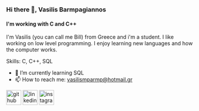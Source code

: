 ### Hi there 👋, Vasilis Barmpagiannos
#### I'm working with C and C++
I'm Vasilis (you can call me Bill) from Greece and i'm a student. I like working on low level programming. I enjoy learning new languages and how the computer works.

Skills: C, C++, SQL

- 🌱 I’m currently learning SQL 
- 📫 How to reach me: vasilismparmp@hotmail.gr 


[<img src='https://cdn.jsdelivr.net/npm/simple-icons@3.0.1/icons/github.svg' alt='github' height='40'>](https://github.com/barmpagiannos)  [<img src='https://cdn.jsdelivr.net/npm/simple-icons@3.0.1/icons/linkedin.svg' alt='linkedin' height='40'>](https://www.linkedin.com/in/asilis-barmpagiannos-446200220//)  [<img src='https://cdn.jsdelivr.net/npm/simple-icons@3.0.1/icons/instagram.svg' alt='instagram' height='40'>](https://www.instagram.com/vasilis_mpgn/)  

